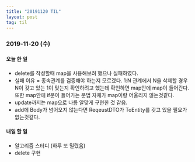 ```yaml
---
title: "20191120 TIL"
layout: post
tag: til
---
```


### 2019-11-20 (수)
#### 오늘 한 일  
- delete를 작성할때 map을 사용해보려 했으나 실패하였다.
- 실패 이유 = 종속관계를 검증해야 하는지 모르겠다. 1:N 관계에서 N을 삭제할 경우 N이 갖고 있는 1이 맞는지 확인하려고 했는데 확인하면 map안에 map이 들어간다. 또한 map안에 if문이 들어가는 문법 자체가 map이랑 어울리지 않는것같다.
- update까지는 map으로 나름 알맞게 구현한 것 같음.
- add에 Body가 넘어오지 않는다면 ReqeustDTO가 ToEntity를 갖고 있을 필요가 없는것같다.



#### 내일 할 일
- 알고리즘 스터디 (하루 또 밀렸음)
- delete 구현

